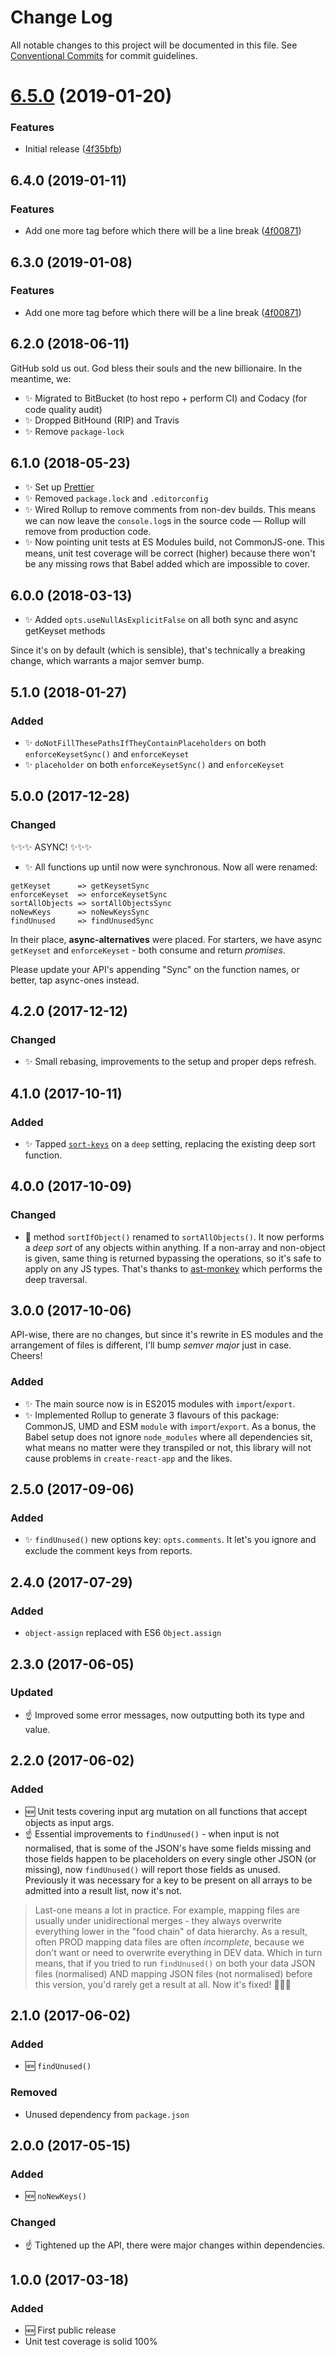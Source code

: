 # Change Log

All notable changes to this project will be documented in this file.
See [Conventional Commits](https://conventionalcommits.org) for commit guidelines.

# [6.5.0](https://bitbucket.org/codsen/codsen/src/master/packages/json-comb-core/compare/json-comb-core@6.4.3...json-comb-core@6.5.0) (2019-01-20)


### Features

* Initial release ([4f35bfb](https://bitbucket.org/codsen/codsen/src/master/packages/json-comb-core/commits/4f35bfb))





## 6.4.0 (2019-01-11)

### Features

- Add one more tag before which there will be a line break ([4f00871](https://bitbucket.org/codsen/codsen/src/master/packages/json-comb-core/commits/4f00871))

## 6.3.0 (2019-01-08)

### Features

- Add one more tag before which there will be a line break ([4f00871](https://bitbucket.org/codsen/codsen/src/master/packages/json-comb-core/commits/4f00871))

## 6.2.0 (2018-06-11)

GitHub sold us out. God bless their souls and the new billionaire. In the meantime, we:

- ✨ Migrated to BitBucket (to host repo + perform CI) and Codacy (for code quality audit)
- ✨ Dropped BitHound (RIP) and Travis
- ✨ Remove `package-lock`

## 6.1.0 (2018-05-23)

- ✨ Set up [Prettier](https://prettier.io)
- ✨ Removed `package.lock` and `.editorconfig`
- ✨ Wired Rollup to remove comments from non-dev builds. This means we can now leave the `console.log`s in the source code — Rollup will remove from production code.
- ✨ Now pointing unit tests at ES Modules build, not CommonJS-one. This means, unit test coverage will be correct (higher) because there won't be any missing rows that Babel added which are impossible to cover.

## 6.0.0 (2018-03-13)

- ✨ Added `opts.useNullAsExplicitFalse` on all both sync and async getKeyset methods

Since it's on by default (which is sensible), that's technically a breaking change, which warrants a major semver bump.

## 5.1.0 (2018-01-27)

### Added

- ✨ `doNotFillThesePathsIfTheyContainPlaceholders` on both `enforceKeysetSync()` and `enforceKeyset`
- ✨ `placeholder` on both `enforceKeysetSync()` and `enforceKeyset`

## 5.0.0 (2017-12-28)

### Changed

✨✨✨ ASYNC! ✨✨✨

- ✨ All functions up until now were synchronous. Now all were renamed:

```
getKeyset      => getKeysetSync
enforceKeyset  => enforceKeysetSync
sortAllObjects => sortAllObjectsSync
noNewKeys      => noNewKeysSync
findUnused     => findUnusedSync
```

In their place, **async-alternatives** were placed. For starters, we have async `getKeyset` and `enforceKeyset` - both consume and return _promises_.

Please update your API's appending "Sync" on the function names, or better, tap async-ones instead.

## 4.2.0 (2017-12-12)

### Changed

- ✨ Small rebasing, improvements to the setup and proper deps refresh.

## 4.1.0 (2017-10-11)

### Added

- ✨ Tapped [`sort-keys`](https://www.npmjs.com/package/sort-keys) on a `deep` setting, replacing the existing deep sort function.

## 4.0.0 (2017-10-09)

### Changed

- 🔧 method `sortIfObject()` renamed to `sortAllObjects()`. It now performs a _deep sort_ of any objects within anything. If a non-array and non-object is given, same thing is returned bypassing the operations, so it's safe to apply on any JS types. That's thanks to [ast-monkey](https://github.com/codsen/ast-monkey#traverse) which performs the deep traversal.

## 3.0.0 (2017-10-06)

API-wise, there are no changes, but since it's rewrite in ES modules and the arrangement of files is different, I'll bump _semver major_ just in case. Cheers!

### Added

- ✨ The main source now is in ES2015 modules with `import`/`export`.
- ✨ Implemented Rollup to generate 3 flavours of this package: CommonJS, UMD and ESM `module` with `import`/`export`. As a bonus, the Babel setup does not ignore `node_modules` where all dependencies sit, what means no matter were they transpiled or not, this library will not cause problems in `create-react-app` and the likes.

## 2.5.0 (2017-09-06)

### Added

- ✨ `findUnused()` new options key: `opts.comments`. It let's you ignore and exclude the comment keys from reports.

## 2.4.0 (2017-07-29)

### Added

- `object-assign` replaced with ES6 `Object.assign`

## 2.3.0 (2017-06-05)

### Updated

- ☝️ Improved some error messages, now outputting both its type and value.

## 2.2.0 (2017-06-02)

### Added

- 🆕 Unit tests covering input arg mutation on all functions that accept objects as input args.
- ☝️ Essential improvements to `findUnused()` - when input is not normalised, that is some of the JSON's have some fields missing and those fields happen to be placeholders on every single other JSON (or missing), now `findUnused()` will report those fields as unused. Previously it was necessary for a key to be present on all arrays to be admitted into a result list, now it's not.

> Last-one means a lot in practice. For example, mapping files are usually under unidirectional merges - they always overwrite everything lower in the "food chain" of data hierarchy. As a result, often PROD mapping data files are often _incomplete_, because we don't want or need to overwrite everything in DEV data. Which in turn means, that if you tried to run `findUnused()` on both your data JSON files (normalised) AND mapping JSON files (not normalised) before this version, you'd rarely get a result at all. Now it's fixed! 👨‍🔧✨

## 2.1.0 (2017-06-02)

### Added

- 🆕 `findUnused()`

### Removed

- Unused dependency from `package.json`

## 2.0.0 (2017-05-15)

### Added

- 🆕 `noNewKeys()`

### Changed

- ☝️ Tightened up the API, there were major changes within dependencies.

## 1.0.0 (2017-03-18)

### Added

- 🆕 First public release
- Unit test coverage is solid 100%
